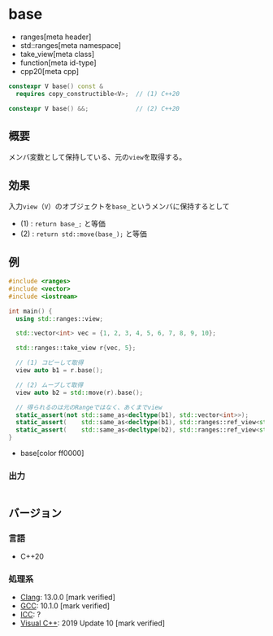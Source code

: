 # base
* ranges[meta header]
* std::ranges[meta namespace]
* take_view[meta class]
* function[meta id-type]
* cpp20[meta cpp]

```cpp
constexpr V base() const &
  requires copy_constructible<V>;  // (1) C++20

constexpr V base() &&;             // (2) C++20
```

## 概要

メンバ変数として保持している、元の`view`を取得する。

## 効果

入力`view`（`V`）のオブジェクトを`base_`というメンバに保持するとして

- (1) : `return base_;` と等価
- (2) : `return std::move(base_);` と等価

## 例

```cpp example
#include <ranges>
#include <vector>
#include <iostream>

int main() {
  using std::ranges::view;

  std::vector<int> vec = {1, 2, 3, 4, 5, 6, 7, 8, 9, 10};

  std::ranges::take_view r{vec, 5};

  // (1) コピーして取得
  view auto b1 = r.base();

  // (2) ムーブして取得
  view auto b2 = std::move(r).base();

  // 得られるのは元のRangeではなく、あくまでview
  static_assert(not std::same_as<decltype(b1), std::vector<int>>);
  static_assert(    std::same_as<decltype(b1), std::ranges::ref_view<std::vector<int>>>);
  static_assert(    std::same_as<decltype(b2), std::ranges::ref_view<std::vector<int>>>);
}
```
* base[color ff0000]

### 出力

```
```

## バージョン
### 言語
- C++20

### 処理系
- [Clang](/implementation.md#clang): 13.0.0 [mark verified]
- [GCC](/implementation.md#gcc): 10.1.0 [mark verified]
- [ICC](/implementation.md#icc): ?
- [Visual C++](/implementation.md#visual_cpp): 2019 Update 10 [mark verified]